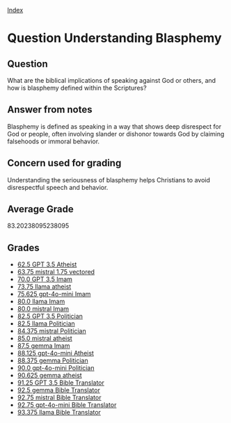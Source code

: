 
[Index](../../index.md)
# Question Understanding Blasphemy
## Question
What are the biblical implications of speaking against God or others, and how is blasphemy defined within the Scriptures?

## Answer from notes
Blasphemy is defined as speaking in a way that shows deep disrespect for God or people, often involving slander or dishonor towards God by claiming falsehoods or immoral behavior.

## Concern used for grading
Understanding the seriousness of blasphemy helps Christians to avoid disrespectful speech and behavior.

## Average Grade
83.20238095238095

## Grades
 * [62.5 GPT 3.5 Atheist](../answers/GPT_3.5_Atheist/Understanding_Blasphemy.md)
 * [63.75 mistral 1.75 vectored](../answers/mistral_1.75_vectored/Understanding_Blasphemy.md)
 * [70.0 GPT 3.5 Imam](../answers/GPT_3.5_Imam/Understanding_Blasphemy.md)
 * [73.75 llama atheist](../answers/llama_atheist/Understanding_Blasphemy.md)
 * [75.625 gpt-4o-mini Imam](../answers/gpt-4o-mini_Imam/Understanding_Blasphemy.md)
 * [80.0 llama Imam](../answers/llama_Imam/Understanding_Blasphemy.md)
 * [80.0 mistral Imam](../answers/mistral_Imam/Understanding_Blasphemy.md)
 * [82.5 GPT 3.5 Politician](../answers/GPT_3.5_Politician/Understanding_Blasphemy.md)
 * [82.5 llama Politician](../answers/llama_Politician/Understanding_Blasphemy.md)
 * [84.375 mistral Politician](../answers/mistral_Politician/Understanding_Blasphemy.md)
 * [85.0 mistral atheist](../answers/mistral_atheist/Understanding_Blasphemy.md)
 * [87.5 gemma Imam](../answers/gemma_Imam/Understanding_Blasphemy.md)
 * [88.125 gpt-4o-mini Atheist](../answers/gpt-4o-mini_Atheist/Understanding_Blasphemy.md)
 * [88.375 gemma Politician](../answers/gemma_Politician/Understanding_Blasphemy.md)
 * [90.0 gpt-4o-mini Politician](../answers/gpt-4o-mini_Politician/Understanding_Blasphemy.md)
 * [90.625 gemma atheist](../answers/gemma_atheist/Understanding_Blasphemy.md)
 * [91.25 GPT 3.5 Bible Translator](../answers/GPT_3.5_Bible_Translator/Understanding_Blasphemy.md)
 * [92.5 gemma Bible Translator](../answers/gemma_Bible_Translator/Understanding_Blasphemy.md)
 * [92.75 mistral Bible Translator](../answers/mistral_Bible_Translator/Understanding_Blasphemy.md)
 * [92.75 gpt-4o-mini Bible Translator](../answers/gpt-4o-mini_Bible_Translator/Understanding_Blasphemy.md)
 * [93.375 llama Bible Translator](../answers/llama_Bible_Translator/Understanding_Blasphemy.md)
